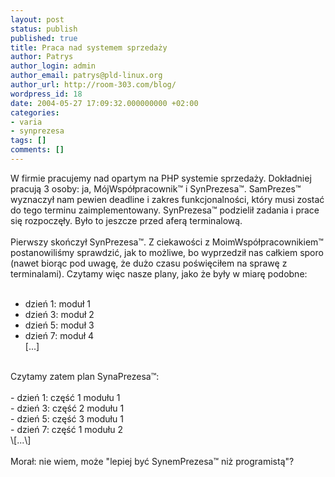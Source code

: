 ```yaml
---
layout: post
status: publish
published: true
title: Praca nad systemem sprzedaży
author: Patrys
author_login: admin
author_email: patrys@pld-linux.org
author_url: http://room-303.com/blog/
wordpress_id: 18
date: 2004-05-27 17:09:32.000000000 +02:00
categories:
- varia
- synprezesa
tags: []
comments: []
---
```

W firmie pracujemy nad opartym na PHP systemie sprzedaży. Dokładniej pracują 3 osoby: ja, MójWspółpracownik&trade; i SynPrezesa&trade;. SamPrezes&trade; wyznaczył nam pewien deadline i zakres funkcjonalności, który musi zostać do tego terminu zaimplementowany. SynPrezesa&trade; podzielił zadania i prace się rozpoczęły. Było to jeszcze przed aferą terminalową.<br />
<br />
Pierwszy skończył SynPrezesa&trade;. Z ciekawości z MoimWspółpracownikiem&trade; postanowiliśmy sprawdzić, jak to możliwe, bo wyprzedził nas całkiem sporo (nawet biorąc pod uwagę, że dużo czasu poświęciłem na sprawę z terminalami). Czytamy więc nasze plany, jako że były w miarę podobne:<br />
<br />
- dzień 1: moduł 1<br />
- dzień 3: moduł 2<br />
- dzień 5: moduł 3<br />
- dzień 7: moduł 4<br />
\[...\]<br />
<br />
Czytamy zatem plan SynaPrezesa&trade;:<br />
<br />
- dzień 1: część 1 modułu 1<br />
- dzień 3: część 2 modułu 1<br />
- dzień 5: część 3 modułu 1<br />
- dzień 7: część 1 modułu 2<br />
\[...\]<br />
<br />
Morał: nie wiem, może "lepiej być SynemPrezesa&trade; niż programistą"?
